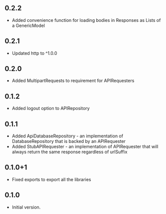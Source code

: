 ## 0.2.2

- Added convenience function for loading bodies in Responses as Lists of a GenericModel

## 0.2.1

- Updated http to ^1.0.0

## 0.2.0

- Added MultipartRequests to requirement for APIRequesters

## 0.1.2

- Added logout option to APIRepository

## 0.1.1

- Added ApiDatabaseRepository - an implementation of DatabaseRepository that is backed by an APIRequester
- Added StubAPIRequester - an implementation of APIRequester that will always return the same response regardless of urlSuffix

## 0.1.0+1

- Fixed exports to export all the libraries

## 0.1.0

- Initial version.
